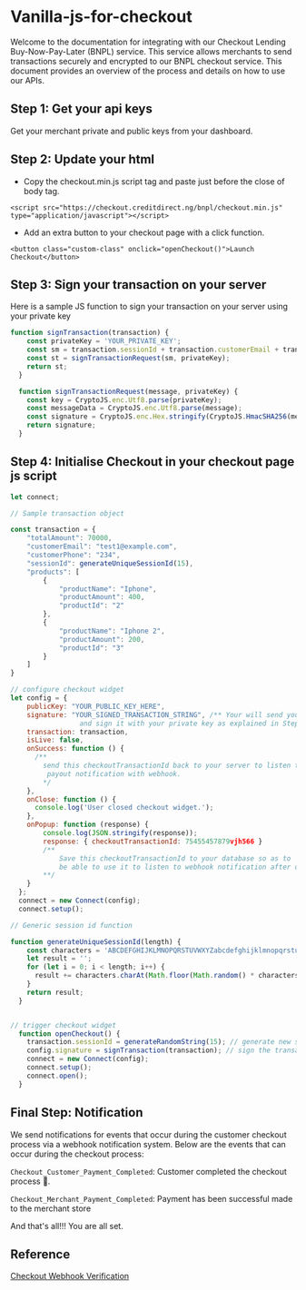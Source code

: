 # Vanilla-js-for-checkout

Welcome to the documentation for integrating with our Checkout Lending Buy-Now-Pay-Later (BNPL) service. This service allows merchants to send transactions securely and encrypted to our BNPL checkout service. This document provides an overview of the process and details on how to use our APIs.


## Step 1: Get your api keys
Get your merchant private and public keys from your dashboard.


## Step 2: Update your html
- Copy the checkout.min.js script tag and paste just before the close of body tag.
```
<script src="https://checkout.creditdirect.ng/bnpl/checkout.min.js" type="application/javascript"></script>
```
- Add an extra button to your checkout page with a click function.
```
<button class="custom-class" onclick="openCheckout()">Launch Checkout</button>
```

## Step 3: Sign your transaction on your server
Here is a sample JS function to sign your transaction on your server using your private key

```javascript
function signTransaction(transaction) {
    const privateKey = 'YOUR_PRIVATE_KEY';
    const sm = transaction.sessionId + transaction.customerEmail + transaction.totalAmount;
    const st = signTransactionRequest(sm, privateKey);
    return st;
  }

  function signTransactionRequest(message, privateKey) {
    const key = CryptoJS.enc.Utf8.parse(privateKey);
    const messageData = CryptoJS.enc.Utf8.parse(message);
    const signature = CryptoJS.enc.Hex.stringify(CryptoJS.HmacSHA256(messageData, key));
    return signature;
  }
```


## Step 4: Initialise Checkout in your checkout page js script

```javascript
let connect;

// Sample transaction object

const transaction = {
    "totalAmount": 70000,
    "customerEmail": "test1@example.com",
    "customerPhone": "234",
    "sessionId": generateUniqueSessionId(15),
    "products": [
        {
            "productName": "Iphone",
            "productAmount": 400,
            "productId": "2"
        },
        {
            "productName": "Iphone 2",
            "productAmount": 200,
            "productId": "3"
        }
    ]
}

// configure checkout widget
let config = {
    publicKey: "YOUR_PUBLIC_KEY_HERE",
    signature: "YOUR_SIGNED_TRANSACTION_STRING", /** Your will send your transaction to your server
                 and sign it with your private key as explained in Step 3 above **/
    transaction: transaction,
    isLive: false,
    onSuccess: function () {
      /** 
        send this checkoutTransactionId back to your server to listen to 
         payout notification with webhook.
        */
    },
    onClose: function () {
      console.log('User closed checkout widget.');
    },
    onPopup: function (response) {
        console.log(JSON.stringify(response));
        response: { checkoutTransactionId: 75455457879vjh566 }
        /**
            Save this checkoutTransactionId to your database so as to
            be able to use it to listen to webhook notification after onSuccess is emitted.
        **/
    }
  };
  connect = new Connect(config);
  connect.setup();

// Generic session id function

function generateUniqueSessionId(length) {
    const characters = 'ABCDEFGHIJKLMNOPQRSTUVWXYZabcdefghijklmnopqrstuvwxyz0123456789';
    let result = '';
    for (let i = 0; i < length; i++) {
      result += characters.charAt(Math.floor(Math.random() * characters.length));
    }
    return result;
  }


// trigger checkout widget
  function openCheckout() {
    transaction.sessionId = generateRandomString(15); // generate new session Id each time the popup is triggered
    config.signature = signTransaction(transaction); // sign the transaction each time the checkout popup is triggered
    connect = new Connect(config);
    connect.setup();
    connect.open();
  }


```

## Final Step: Notification
We send notifications for events that occur during the customer checkout process via a webhook notification system. Below are the events that can occur during the checkout process:

`Checkout_Customer_Payment_Completed`: Customer completed the checkout process 🎉.

`Checkout_Merchant_Payment_Completed`: Payment has been successful made to the merchant store

And that's all!!! You are all set. 


## Reference
[Checkout Webhook Verification](https://developer.lendastack.io/products-guide/webhooks/webhooks-verification.)


